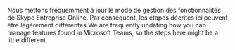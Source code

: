 <span data-ttu-id="c3eda-101">Nous mettons fréquemment à jour le mode de gestion des fonctionnalités de Skype Entreprise Online. Par conséquent, les étapes décrites ici peuvent être légèrement différentes.</span><span class="sxs-lookup"><span data-stu-id="c3eda-101">We are frequently updating how you can manage features found in Microsoft Teams, so the steps here might be a little different.</span></span>